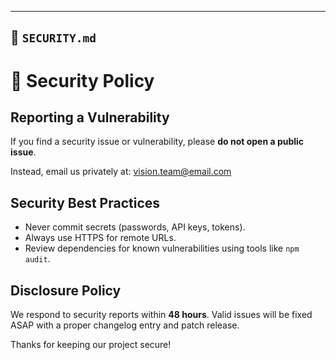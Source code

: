 
---

## 📄 `SECURITY.md`


# 🔐 Security Policy

## Reporting a Vulnerability

If you find a security issue or vulnerability, please **do not open a public issue**.

Instead, email us privately at: [vision.team@email.com](mailto:vision.team@email.com)

## Security Best Practices

- Never commit secrets (passwords, API keys, tokens).
- Always use HTTPS for remote URLs.
- Review dependencies for known vulnerabilities using tools like `npm audit`.

## Disclosure Policy

We respond to security reports within **48 hours**. Valid issues will be fixed ASAP with a proper changelog entry and patch release.

Thanks for keeping our project secure!
